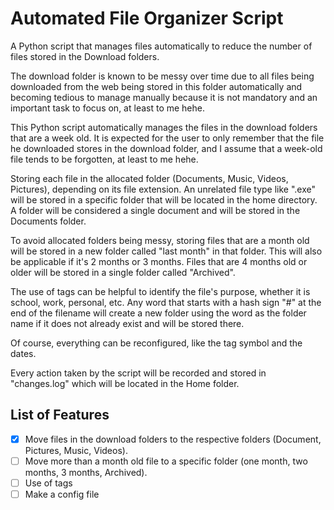 # Automated File Organizer Script

A Python script that manages files automatically to reduce the number of files stored in the Download folders.

The download folder is known to be messy over time due to all files being downloaded from the web being stored in this folder automatically and becoming tedious to manage manually because it is not mandatory and an important task to focus on, at least to me hehe.

This Python script automatically manages the files in the download folders that are a week old. It is expected for the user to only remember that the file he downloaded stores in the download folder, and I assume that a week-old file tends to be forgotten, at least to me hehe.

Storing each file in the allocated folder (Documents, Music, Videos, Pictures), depending on its file extension. An unrelated file type like ".exe" will be stored in a specific folder that will be located in the home directory. A folder will be considered a single document and will be stored in the Documents folder.

To avoid allocated folders being messy, storing files that are a month old will be stored in a new folder called "last month" in that folder. This will also be applicable if it's 2 months or 3 months. Files that are 4 months old or older will be stored in a single folder called "Archived".

The use of tags can be helpful to identify the file's purpose, whether it is school, work, personal, etc. Any word that starts with a hash sign "#" at the end of the filename will create a new folder using the word as the folder name if it does not already exist and will be stored there.

Of course, everything can be reconfigured, like the tag symbol and the dates.

Every action taken by the script will be recorded and stored in "changes.log" which will be located in the Home folder.

## List of Features
- [X] Move files in the download folders to the respective folders (Document, Pictures, Music, Videos).
- [ ] Move more than a month old file to a specific folder (one month, two months, 3 months, Archived).
- [ ] Use of tags
- [ ] Make a config file
